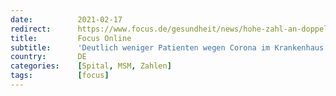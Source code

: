 ```yaml
---
date:          2021-02-17
redirect:      https://www.focus.de/gesundheit/news/hohe-zahl-an-doppeldiagnosen-30-prozent-zufaellig-positiv-zahl-der-corona-patienten-in-kliniken-ueberschaetzt_id_12994057.html
title:         Focus Online
subtitle:      'Deutlich weniger Patienten wegen Corona im Krankenhaus als bisher gedacht'
country:       DE
categories:    [Spital, MSM, Zahlen]
tags:          [focus]
---
```


